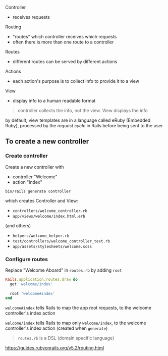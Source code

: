 Controller

- receives requests


Routing

- "routes" which controller receives which requests
- often there is more than one route to a controller


Routes
- different routes can be served by different actions

Actions
- each action's purpose is to collect info to provide it to a view

View
- display info to a human readable format

> controller collects the info, not the view. View displays the info

by default, view templates are in a language called eRuby (Embedded Ruby), processed by the *request cycle* in Rails before being sent to the user


## To create a new controller

### Create controller

Create a new controller with 
- controller "Welcome" 
- action "index"

`bin/rails generate controller` 

which creates Controller and View:
- `controllers/welcome_controller.rb`
- `app/views/welcome/index.html.erb`

(and others)
- `helpers/welcome_helper.rb`
- `test/controllers/welcome_controller_test.rb`
- `app/assets/stylesheets/welcome.scss`

### Configure routes

Replace "Welcome Aboard" in `routes.rb`
by adding `root`

```ruby
Rails.application.routes.draw do
  get 'welcome/index'
 
  root 'welcome#index'
end
```

`welcome#index`
tells Rails to map the app root requests, to the welcome controller's index action

`welcome/index` 
tells Rails to map only `welcome/index`, to the welcome controller's index action
(created when `generate`)


> `routes.rb` is a DSL (domain specific language)

https://guides.rubyonrails.org/v5.2/routing.html